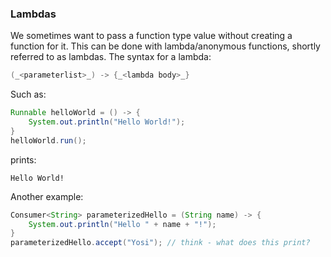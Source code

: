 ### Lambdas
We sometimes want to pass a function type value without creating a function for it. This can be done with lambda/anonymous functions, shortly referred to as lambdas.
The syntax for a lambda:
```java
(_<parameterlist>_) -> {_<lambda body>_}
```
Such as:
```java
Runnable helloWorld = () -> {
    System.out.println("Hello World!");
}
helloWorld.run();
```
prints:
```
Hello World!
```
Another example:
```java
Consumer<String> parameterizedHello = (String name) -> {
    System.out.println("Hello " + name + "!");
}
parameterizedHello.accept("Yosi"); // think - what does this print?
```